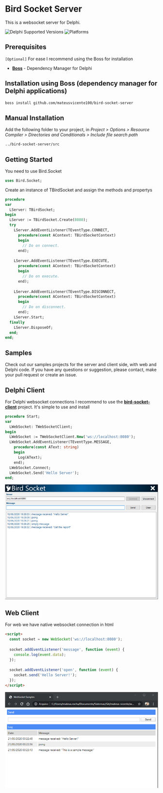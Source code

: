 # Bird Socket Server

This is a websocket server for Delphi.

![Delphi Supported Versions](https://img.shields.io/badge/Delphi%20Supported%20Versions-10.1%20and%20ever-blue.svg)
![Platforms](https://img.shields.io/badge/Supported%20platforms-Win32%20and%20Win64-red.svg)

## Prerequisites

`[Optional]` For ease I recommend using the Boss for installation

* [**Boss**](https://github.com/HashLoad/boss) - Dependency Manager for Delphi

## Installation using Boss (dependency manager for Delphi applications)

```html
boss install github.com/mateusvicente100/bird-socket-server
```

## Manual Installation

Add the following folder to your project, in *Project > Options > Resource Compiler > Directories and Conditionals > Include file search path*

```html
../bird-socket-server/src
```

## Getting Started

You need to use Bird.Socket

```pascal
uses Bird.Socket;
```

Create an instance of TBirdSocket and assign the methods and propertys

```pascal
procedure
var
  LServer: TBirdSocket;
begin
  LServer := TBirdSocket.Create(8080);
  try
    LServer.AddEventListener(TEventType.CONNECT,
      procedure(const AContext: TBirdSocketContext)
      begin
        // Do on connect.
      end);

    LServer.AddEventListener(TEventType.EXECUTE,
      procedure(const AContext: TBirdSocketContext)
      begin
        // Do on execute.
      end);

    LServer.AddEventListener(TEventType.DISCONNECT,
      procedure(const AContext: TBirdSocketContext)
      begin
        // Do on disconnect.
      end);
    LServer.Start;
  finally
    LServer.DisposeOf;
  end;
end;
```

## Samples

Check out our samples projects for the server and client side, with web and Delphi code. If you have any questions or suggestion, please contact, make your pull request or create an issue.

## Delphi Client

For Delphi websocket connections I recommend to use the [**bird-socket-client**](https://github.com/mateusvicente100/bird-socket-client) project. It's simple to use and install

```pascal
procedure Start;
var
  LWebSocket: TWebSocketClient;
begin
  LWebSocket := TWebSocketClient.New('ws://localhost:8080');
  LWebSocket.AddEventListener(TEventType.MESSAGE,
    procedure(const AText: string)
    begin
      Log(AText);
    end);
  LWebSocket.Connect;
  LWebSocket.Send('Hello Server');
end;
```

<p align="center">
  <img src="samples/images/bird-socket-client-sample.png">  
</p>  

## Web Client

For web we have native websocket connection in html

```html
<script>
  const socket = new WebSocket('ws://localhost:8080');

  socket.addEventListener('message', function (event) {
    console.log(event.data);
  });

  socket.addEventListener('open', function (event) {
    socket.send('Hello Server!');
  });
</script>  
```

<p align="center">
  <img src="samples/images/sample-client-web.png">
</p>
